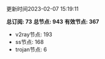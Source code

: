 更新时间2023-02-07 15:19:11

**总订阅: 73**
**总节点: 943**
**有效节点: 367**
- v2ray节点: 193
- ss节点: 168
- trojan节点: 6
